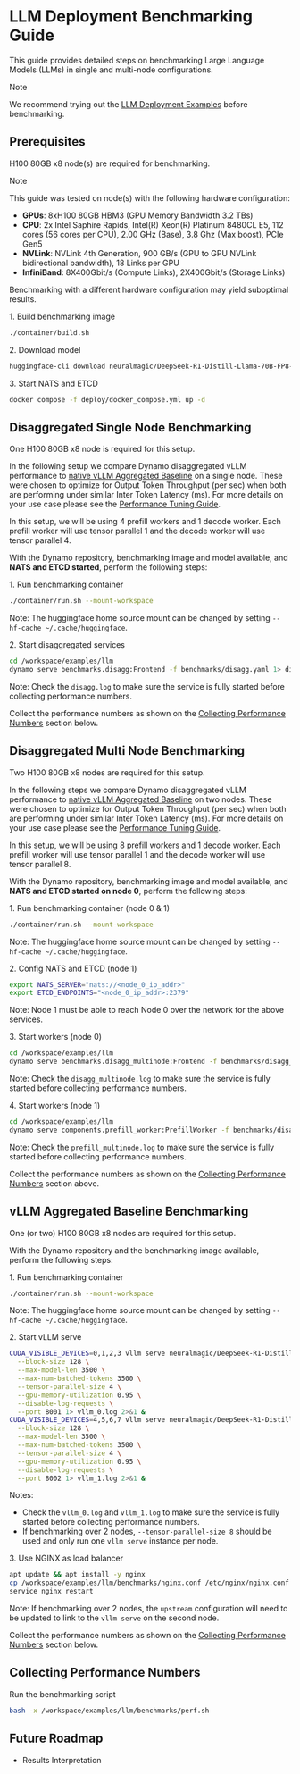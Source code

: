 <!--
SPDX-FileCopyrightText: Copyright (c) 2025 NVIDIA CORPORATION & AFFILIATES. All rights reserved.
SPDX-License-Identifier: Apache-2.0

Licensed under the Apache License, Version 2.0 (the "License");
you may not use this file except in compliance with the License.
You may obtain a copy of the License at

http://www.apache.org/licenses/LICENSE-2.0

Unless required by applicable law or agreed to in writing, software
distributed under the License is distributed on an "AS IS" BASIS,
WITHOUT WARRANTIES OR CONDITIONS OF ANY KIND, either express or implied.
See the License for the specific language governing permissions and
limitations under the License.
-->

# LLM Deployment Benchmarking Guide

This guide provides detailed steps on benchmarking Large Language Models (LLMs) in single and multi-node configurations.

> [!NOTE]
> We recommend trying out the [LLM Deployment Examples](./README.md) before benchmarking.

## Prerequisites

H100 80GB x8 node(s) are required for benchmarking.

> [!NOTE]
> This guide was tested on node(s) with the following hardware configuration:
> * **GPUs**: 8xH100 80GB HBM3 (GPU Memory Bandwidth 3.2 TBs)
> * **CPU**: 2x Intel Saphire Rapids, Intel(R) Xeon(R) Platinum 8480CL E5, 112 cores (56 cores per CPU), 2.00 GHz (Base), 3.8 Ghz (Max boost), PCIe Gen5
> * **NVLink**: NVLink 4th Generation, 900 GB/s (GPU to GPU NVLink bidirectional bandwidth), 18 Links per GPU
> * **InfiniBand**: 8X400Gbit/s (Compute Links), 2X400Gbit/s (Storage Links)
>
> Benchmarking with a different hardware configuration may yield suboptimal results.

1\. Build benchmarking image
```bash
./container/build.sh
```

2\. Download model
```bash
huggingface-cli download neuralmagic/DeepSeek-R1-Distill-Llama-70B-FP8-dynamic
```

3\. Start NATS and ETCD
```bash
docker compose -f deploy/docker_compose.yml up -d
```

## Disaggregated Single Node Benchmarking

One H100 80GB x8 node is required for this setup.

In the following setup we compare Dynamo disaggregated vLLM performance to
[native vLLM Aggregated Baseline](#vllm-aggregated-baseline-benchmarking) on a single node. These were chosen to optimize
for Output Token Throughput (per sec) when both are performing under similar Inter Token Latency (ms).
For more details on your use case please see the [Performance Tuning Guide](/docs/guides/disagg_perf_tuning.md).

In this setup, we will be using 4 prefill workers and 1 decode worker.
Each prefill worker will use tensor parallel 1 and the decode worker will use tensor parallel 4.

With the Dynamo repository, benchmarking image and model available, and **NATS and ETCD started**, perform the following steps:

1\. Run benchmarking container
```bash
./container/run.sh --mount-workspace
```
Note: The huggingface home source mount can be changed by setting `--hf-cache ~/.cache/huggingface`.

2\. Start disaggregated services
```bash
cd /workspace/examples/llm
dynamo serve benchmarks.disagg:Frontend -f benchmarks/disagg.yaml 1> disagg.log 2>&1 &
```
Note: Check the `disagg.log` to make sure the service is fully started before collecting performance numbers.

Collect the performance numbers as shown on the [Collecting Performance Numbers](#collecting-performance-numbers) section below.

## Disaggregated Multi Node Benchmarking

Two H100 80GB x8 nodes are required for this setup.

In the following steps we compare Dynamo disaggregated vLLM performance to
[native vLLM Aggregated Baseline](#vllm-aggregated-baseline-benchmarking) on two nodes. These were chosen to optimize
for Output Token Throughput (per sec) when both are performing under similar Inter Token Latency (ms).
For more details on your use case please see the [Performance Tuning Guide](/docs/guides/disagg_perf_tuning.md).

In this setup, we will be using 8 prefill workers and 1 decode worker.
Each prefill worker will use tensor parallel 1 and the decode worker will use tensor parallel 8.

With the Dynamo repository, benchmarking image and model available, and **NATS and ETCD started on node 0**, perform the following steps:

1\. Run benchmarking container (node 0 & 1)
```bash
./container/run.sh --mount-workspace
```
Note: The huggingface home source mount can be changed by setting `--hf-cache ~/.cache/huggingface`.

2\. Config NATS and ETCD (node 1)
```bash
export NATS_SERVER="nats://<node_0_ip_addr>"
export ETCD_ENDPOINTS="<node_0_ip_addr>:2379"
```
Note: Node 1 must be able to reach Node 0 over the network for the above services.

3\. Start workers (node 0)
```bash
cd /workspace/examples/llm
dynamo serve benchmarks.disagg_multinode:Frontend -f benchmarks/disagg_multinode.yaml 1> disagg_multinode.log 2>&1 &
```
Note: Check the `disagg_multinode.log` to make sure the service is fully started before collecting performance numbers.

4\. Start workers (node 1)
```bash
cd /workspace/examples/llm
dynamo serve components.prefill_worker:PrefillWorker -f benchmarks/disagg_multinode.yaml 1> prefill_multinode.log 2>&1 &
```
Note: Check the `prefill_multinode.log` to make sure the service is fully started before collecting performance numbers.

Collect the performance numbers as shown on the [Collecting Performance Numbers](#collecting-performance-numbers) section above.

## vLLM Aggregated Baseline Benchmarking

One (or two) H100 80GB x8 nodes are required for this setup.

With the Dynamo repository and the benchmarking image available, perform the following steps:

1\. Run benchmarking container
```bash
./container/run.sh --mount-workspace
```
Note: The huggingface home source mount can be changed by setting `--hf-cache ~/.cache/huggingface`.

2\. Start vLLM serve
```bash
CUDA_VISIBLE_DEVICES=0,1,2,3 vllm serve neuralmagic/DeepSeek-R1-Distill-Llama-70B-FP8-dynamic \
  --block-size 128 \
  --max-model-len 3500 \
  --max-num-batched-tokens 3500 \
  --tensor-parallel-size 4 \
  --gpu-memory-utilization 0.95 \
  --disable-log-requests \
  --port 8001 1> vllm_0.log 2>&1 &
CUDA_VISIBLE_DEVICES=4,5,6,7 vllm serve neuralmagic/DeepSeek-R1-Distill-Llama-70B-FP8-dynamic \
  --block-size 128 \
  --max-model-len 3500 \
  --max-num-batched-tokens 3500 \
  --tensor-parallel-size 4 \
  --gpu-memory-utilization 0.95 \
  --disable-log-requests \
  --port 8002 1> vllm_1.log 2>&1 &
```
Notes:
* Check the `vllm_0.log` and `vllm_1.log` to make sure the service is fully started before collecting performance numbers.
* If benchmarking over 2 nodes, `--tensor-parallel-size 8` should be used and only run one `vllm serve` instance per node.

3\. Use NGINX as load balancer
```bash
apt update && apt install -y nginx
cp /workspace/examples/llm/benchmarks/nginx.conf /etc/nginx/nginx.conf
service nginx restart
```
Note: If benchmarking over 2 nodes, the `upstream` configuration will need to be updated to link to the `vllm serve` on the second node.

Collect the performance numbers as shown on the [Collecting Performance Numbers](#collecting-performance-numbers) section below.

## Collecting Performance Numbers

Run the benchmarking script
```bash
bash -x /workspace/examples/llm/benchmarks/perf.sh
```

## Future Roadmap

* Results Interpretation
